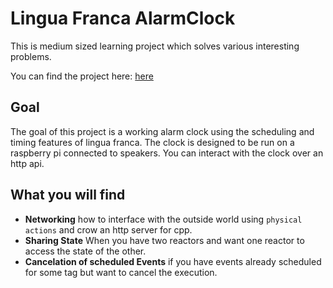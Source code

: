 # Lingua Franca AlarmClock

This is medium sized learning project which solves various interesting problems.

You can find the project here: [here]( https://github.com/revol-xut/lf-alarm-clock )

## Goal

The goal of this project is a working alarm clock using the scheduling and timing features of lingua franca.
The clock is designed to be run on a raspberry pi connected to speakers. You can interact with the clock over an http
api. 

## What you will find

- **Networking** how to interface with the outside world using `physical actions` and crow an http server for cpp.
- **Sharing State** When you have two reactors and want one reactor to access the state of the other.
- **Cancelation of scheduled Events** if you have events already scheduled for some tag but want to cancel the execution.

